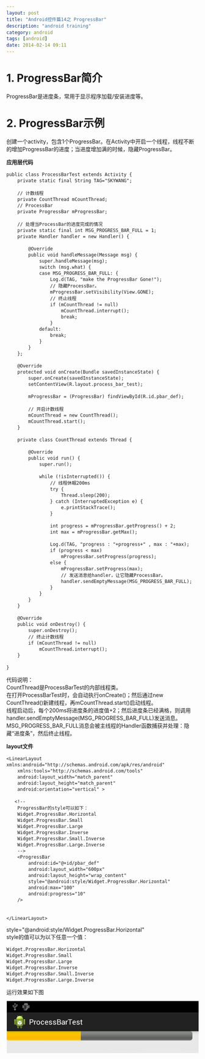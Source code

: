 ```yaml
---
layout: post
title: "Android控件篇14之 ProgressBar"
description: "android training"
category: android
tags: [android]
date: 2014-02-14 09:11
---
```




<a name="anchor1"></a>
# 1. ProgressBar简介

ProgressBar是进度条，常用于显示程序加载/安装进度等。


<a name="anchor2"></a>
# 2. ProgressBar示例

创建一个activity，包含1个ProgressBar。在Activity中开启一个线程，线程不断的增加ProgressBar的进度；当进度增加满的时候，隐藏ProgressBar。

**应用层代码**

    public class ProcessBarTest extends Activity {
        private static final String TAG="SKYWANG";

        // 计数线程
        private CountThread mCountThread;
        // ProcessBar
        private ProgressBar mProgressBar;
        
        // 处理当ProcessBar的进度完成的情况
        private static final int MSG_PROGRESS_BAR_FULL = 1; 
        private Handler handler = new Handler() {

            @Override
            public void handleMessage(Message msg) {
                super.handleMessage(msg);
                switch (msg.what) {
                case MSG_PROGRESS_BAR_FULL: {
                    Log.d(TAG, "make the ProgressBar Gone!");
                    // 隐藏ProcessBar。
                    mProgressBar.setVisibility(View.GONE);
                    // 终止线程
                    if (mCountThread != null)
                        mCountThread.interrupt();
                        break;
                    }
                default:
                    break;
                }
            }
        };
        
        @Override
        protected void onCreate(Bundle savedInstanceState) {
            super.onCreate(savedInstanceState);
            setContentView(R.layout.process_bar_test);

            mProgressBar = (ProgressBar) findViewById(R.id.pbar_def);
            
            // 开启计数线程
            mCountThread = new CountThread();
            mCountThread.start();
        }

        private class CountThread extends Thread {

            @Override
            public void run() {
                super.run();

                while (!isInterrupted()) {
                    // 线程休眠200ms
                    try {
                        Thread.sleep(200);
                    } catch (InterruptedException e) {
                        e.printStackTrace();
                    }
                    
                    int progress = mProgressBar.getProgress() + 2;
                    int max = mProgressBar.getMax();

                    Log.d(TAG, "progress : "+progress+" , max : "+max);
                    if (progress < max)
                        mProgressBar.setProgress(progress);
                    else {
                        mProgressBar.setProgress(max);
                        // 发送消息给handler，让它隐藏ProcessBar。
                        handler.sendEmptyMessage(MSG_PROGRESS_BAR_FULL);
                    }
                }   
            }
        }
        
        @Override
        public void onDestroy() {
            super.onDestroy();
            // 终止计数线程
            if (mCountThread != null)
                mCountThread.interrupt();
        }

    }

代码说明：  
CountThread是ProcessBarTest的内部线程类。  
在打开ProcessBarTest时，会自动执行onCreate()；然后通过new CountThread()新建线程，再mCountThread.start()启动线程。  
线程启动后，每个200ms将进度条的进度值+2；然后进度条已经满格，则调用handler.sendEmptyMessage(MSG_PROGRESS_BAR_FULL)发送消息。MSG_PROGRESS_BAR_FULL消息会被主线程的Handler函数捕获并处理：隐藏“进度条”，然后终止线程。

**layout文件**

    <LinearLayout xmlns:android="http://schemas.android.com/apk/res/android"
        xmlns:tools="http://schemas.android.com/tools"
        android:layout_width="match_parent"
        android:layout_height="match_parent"
        android:orientation="vertical" >
        
       <!-- 
        ProgressBar的style可以如下：
        Widget.ProgressBar.Horizontal
        Widget.ProgressBar.Small
        Widget.ProgressBar.Large
        Widget.ProgressBar.Inverse
        Widget.ProgressBar.Small.Inverse
        Widget.ProgressBar.Large.Inverse   
        -->
        <ProgressBar
            android:id="@+id/pbar_def"
            android:layout_width="600px"
            android:layout_height="wrap_content"
            style="@android:style/Widget.ProgressBar.Horizontal"
            android:max="100"
            android:progress="10"
        />


    </LinearLayout>

style="@android:style/Widget.ProgressBar.Horizontal"  
style的值可以为以下任意一个值：

    Widget.ProgressBar.Horizontal
    Widget.ProgressBar.Small
    Widget.ProgressBar.Large
    Widget.ProgressBar.Inverse
    Widget.ProgressBar.Small.Inverse
    Widget.ProgressBar.Large.Inverse


运行效果如下图

![img](/media/pic/android/widgets/progressbar01.jpg)
 
